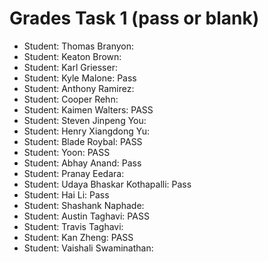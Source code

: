 # Grades Task 1 (pass or blank)

* Student: Thomas Branyon:
* Student: Keaton Brown:
* Student: Karl Griesser:
* Student: Kyle Malone: Pass
* Student: Anthony Ramirez:
* Student: Cooper Rehn:
* Student: Kaimen Walters: PASS
* Student: Steven Jinpeng You:
* Student: Henry Xiangdong Yu:
* Student: Blade Roybal: PASS
* Student: Yoon: PASS
* Student: Abhay Anand: Pass
* Student: Pranay Eedara:
* Student: Udaya Bhaskar Kothapalli: Pass
* Student: Hai Li: Pass
* Student: Shashank Naphade:
* Student: Austin Taghavi: PASS
* Student: Travis Taghavi:
* Student: Kan Zheng: PASS
* Student: Vaishali Swaminathan:
